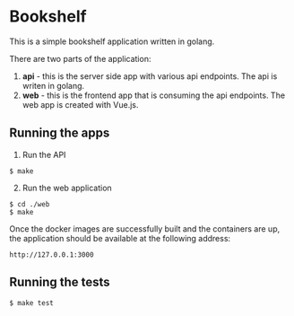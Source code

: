 # Bookshelf

This is a simple bookshelf application written in golang.

There are two parts of the application:

1. **api** - this is the server side app with various api endpoints. The api is writen in golang.
2. **web** - this is the frontend app that is consuming the api endpoints. The web app is created with Vue.js.

## Running the apps

1. Run the API
```
$ make
```

2. Run the web application
```
$ cd ./web
$ make
```

Once the docker images are successfully built and the containers are up, the application should be available at the following address:

```
http://127.0.0.1:3000
```

## Running the tests

```
$ make test
```

